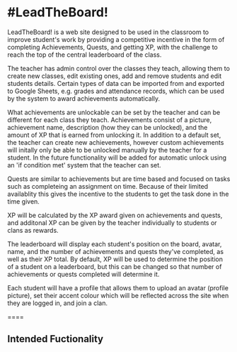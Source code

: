 #LeadTheBoard!
========================

LeadTheBoard! is a web site designed to be used in the classroom to improve student's work by providing a competitive incentive in the form of completing Achievements, Quests, and getting XP, with the challenge to reach the top of the central leaderboard of the class.

The teacher has admin control over the classes they teach, allowing them to create new classes, edit existing ones, add and remove students and edit students details. Certain types of data can be imported from and exported to Google Sheets, e.g. grades and attendance records, which can be used by the system to award achievements automatically.

What achievements are unlockable can be set by the teacher and can be different for each class they teach. Achievements consist of a picture, achievement name, description (how they can be unlocked), and the amount of XP that is earned from unlocking it. In addition to a default set, the teacher can create new achievements, however custom achievements will initally only be able to be unlocked manually by the teacher for a student. In the future functionality will be added for automatic unlock using an 'if condition met' system that the teacher can set. 

Quests are similar to achievements but are time based and focused on tasks such as completeing an assignment on time. Because of their limited availablity this gives the incentive to the students to get the task done in the time given. 

XP will be calculated by the XP award given on achievements and quests, and additonal XP can be given by the teacher individually to students or clans as rewards. 

The leaderboard will display each student's position on the board, avatar, name, and the number of achievements and quests they've completed, as well as their XP total. By default, XP will be used to determine the position of a student on a leaderboard, but this can be changed so that number of achievements or quests completed will determine it. 

Each student will have a profile that allows them to upload an avatar (profile picture), set their accent colour which will be reflected across the site when they are logged in, and join a clan.

====
## Intended Fuctionality 